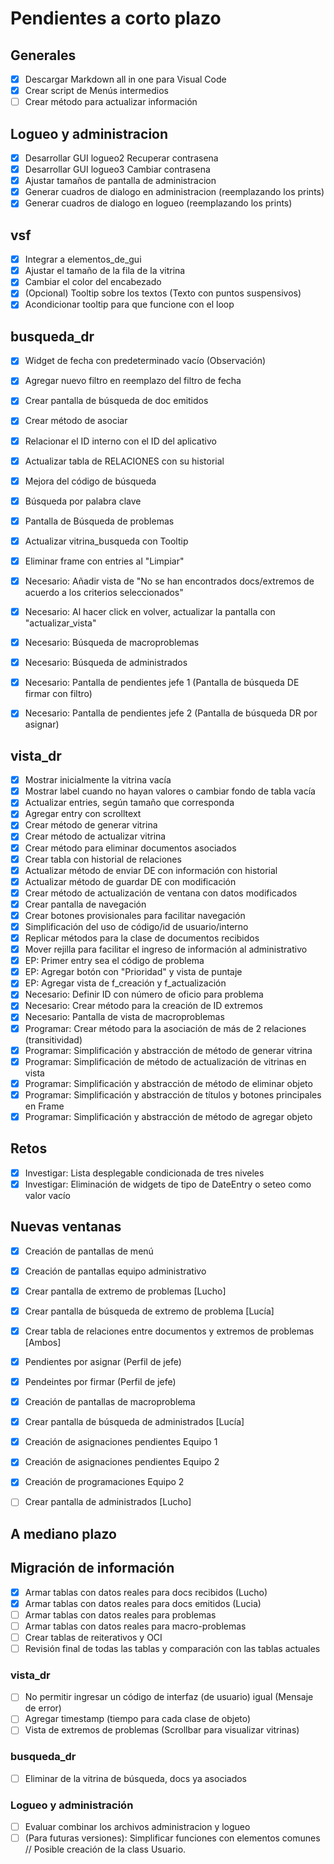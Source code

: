 # Pendientes a corto plazo
## Generales
- [x] Descargar Markdown all in one para Visual Code
- [x] Crear script de Menús intermedios
- [ ] Crear método para actualizar información

## Logueo y administracion
- [x] Desarrollar GUI logueo2 Recuperar contrasena
- [x] Desarrollar GUI logueo3 Cambiar contrasena
- [x] Ajustar tamaños de pantalla de administracion
- [x] Generar cuadros de dialogo en administracion (reemplazando los prints)
- [x] Generar cuadros de dialogo en logueo (reemplazando los prints)

## vsf
- [x] Integrar a elementos_de_gui
- [x] Ajustar el tamaño de la fila de la vitrina
- [x] Cambiar el color del encabezado
- [x] (Opcional) Tooltip sobre los textos (Texto con puntos suspensivos)
- [x] Acondicionar tooltip para que funcione con el loop

## busqueda_dr
- [x] Widget de fecha con predeterminado vacío (Observación)
- [x] Agregar nuevo filtro en reemplazo del filtro de fecha
- [x] Crear pantalla de búsqueda de doc emitidos
- [x] Crear método de asociar
- [x] Relacionar el ID interno con el ID del aplicativo
- [x] Actualizar tabla de RELACIONES con su historial
- [x] Mejora del código de búsqueda
- [x] Búsqueda por palabra clave
- [x] Pantalla de Búsqueda de problemas
- [x] Actualizar vitrina_busqueda con Tooltip
- [x] Eliminar frame con entries al "Limpiar"
- [x] Necesario: Añadir vista de "No se han encontrados docs/extremos de acuerdo a los criterios seleccionados"
- [x] Necesario: Al hacer click en volver, actualizar la pantalla con "actualizar_vista"
- [x] Necesario: Búsqueda de macroproblemas
- [x] Necesario: Búsqueda de administrados
- [x] Necesario: Pantalla de pendientes jefe 1 (Pantalla de búsqueda DE firmar con filtro)
- [x] Necesario: Pantalla de pendientes jefe 2 (Pantalla de búsqueda DR por asignar)


## vista_dr
- [x] Mostrar inicialmente la vitrina vacía
- [x] Mostrar label cuando no hayan valores o cambiar fondo de tabla vacía
- [x] Actualizar entries, según tamaño que corresponda
- [x] Agregar entry con scrolltext
- [x] Crear método de generar vitrina
- [x] Crear método de actualizar vitrina
- [x] Crear método para eliminar documentos asociados
- [x] Crear tabla con historial de relaciones
- [x] Actualizar método de enviar DE con información con historial
- [x] Actualizar método de guardar DE con modificación
- [x] Crear método de actualización de ventana con datos modificados
- [x] Crear pantalla de navegación
- [x] Crear botones provisionales para facilitar navegación
- [x] Simplificación del uso de código/id de usuario/interno
- [x] Replicar métodos para la clase de documentos recibidos
- [x] Mover rejilla para facilitar el ingreso de información al administrativo
- [x] EP: Primer entry sea el código de problema
- [x] EP: Agregar botón con "Prioridad" y vista de puntaje
- [x] EP: Agregar vista de f_creación y f_actualización
- [x] Necesario: Definir ID con número de oficio para problema
- [x] Necesario: Crear método para la creación de ID extremos
- [x] Necesario: Pantalla de vista de macroproblemas
- [x] Programar: Crear método para la asociación de más de 2 relaciones (transitividad)
- [x] Programar: Simplificación y abstracción de método de generar vitrina
- [x] Programar: Simplificación de método de actualización de vitrinas en vista
- [x] Programar: Simplificación y abstracción de método de eliminar objeto
- [x] Programar: Simplificación y abstracción de títulos y botones principales en Frame
- [x] Programar: Simplificación y abstracción de método de agregar objeto

## Retos
- [x] Investigar: Lista desplegable condicionada de tres niveles
- [x] Investigar: Eliminación de widgets de tipo de DateEntry o seteo como valor vacío

## Nuevas ventanas
- [x] Creación de pantallas de menú
- [x] Creación de pantallas equipo administrativo
- [x] Crear pantalla de extremo de problemas [Lucho]
- [x] Crear pantalla de búsqueda de extremo de problema [Lucía]
- [x] Crear tabla de relaciones entre documentos y extremos de problemas [Ambos]
- [x] Pendientes por asignar (Perfil de jefe)
- [x] Pendeintes por firmar (Perfil de jefe)
- [x] Creación de pantallas de macroproblema
- [x] Crear pantalla de búsqueda de administrados [Lucía]
- [x] Creación de asignaciones pendientes Equipo 1
- [x] Creación de asignaciones pendientes Equipo 2
- [x] Creación de programaciones Equipo 2
- [ ] Crear pantalla de administrados [Lucho]


## A mediano plazo
## Migración de información
- [x] Armar tablas con datos reales para docs recibidos (Lucho)
- [x] Armar tablas con datos reales para docs emitidos (Lucia)
- [ ] Armar tablas con datos reales para problemas
- [ ] Armar tablas con datos reales para macro-problemas 
- [ ] Crear tablas de reiterativos y OCI
- [ ] Revisión final de todas las tablas y comparación con las tablas actuales
### vista_dr
- [ ] No permitir ingresar un código de interfaz (de usuario) igual (Mensaje de error)
- [ ] Agregar timestamp (tiempo para cada clase de objeto)
- [ ] Vista de extremos de problemas (Scrollbar para visualizar vitrinas)

### busqueda_dr
- [ ] Eliminar de la vitrina de búsqueda, docs ya asociados 

### Logueo y administración
- [ ] Evaluar combinar los archivos administracion y logueo
- [ ] (Para futuras versiones): Simplificar funciones con elementos comunes // Posible creación de la class Usuario. 
